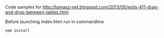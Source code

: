 Code samples for
http://tomasz-net.blogspot.com/2013/05/extjs-411-drag-and-drop-between-tables.html

Before launching index.html run in commandline

```bash
npm install

